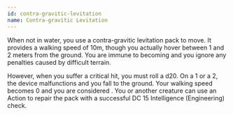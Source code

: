 ```yaml
---
id: contra-gravitic-levitation
name: Contra-gravitic Levitation
---
```

When not in water, you use a contra-gravitic levitation pack to move. It provides a walking speed of 10m, though
you actually hover between 1 and 2 meters from the ground. You are immune to becoming <me-condition id="prone"/> and you ignore any penalties
caused by difficult terrain.

However, when you suffer a critical hit, you must roll a d20. On a 1 or a 2, the device malfunctions and you fall to the
ground. Your walking speed becomes 0 and you are considered <me-condition id="prone"/>. You or another creature can use an 
Action to repair the pack with a successful DC 15 Intelligence (Engineering) check.
